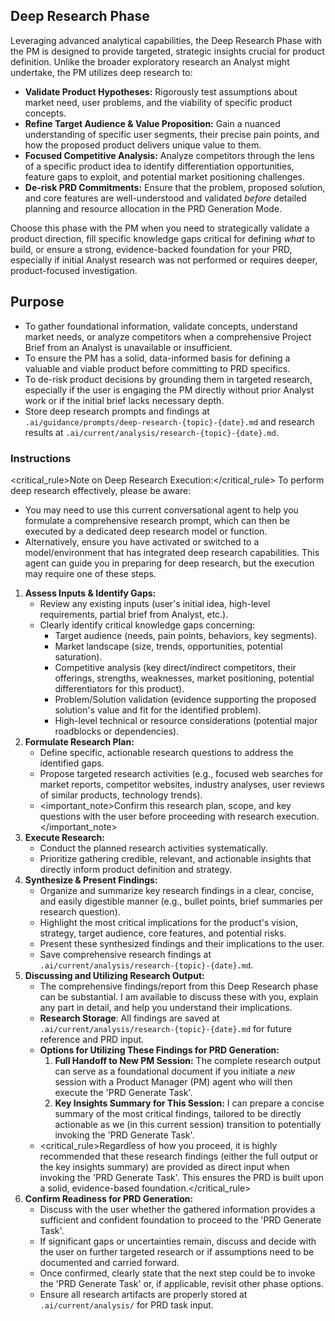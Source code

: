 ## Deep Research Phase

Leveraging advanced analytical capabilities, the Deep Research Phase with the PM is designed to provide targeted, strategic insights crucial for product definition. Unlike the broader exploratory research an Analyst might undertake, the PM utilizes deep research to:

- **Validate Product Hypotheses:** Rigorously test assumptions about market need, user problems, and the viability of specific product concepts.
- **Refine Target Audience & Value Proposition:** Gain a nuanced understanding of specific user segments, their precise pain points, and how the proposed product delivers unique value to them.
- **Focused Competitive Analysis:** Analyze competitors through the lens of a specific product idea to identify differentiation opportunities, feature gaps to exploit, and potential market positioning challenges.
- **De-risk PRD Commitments:** Ensure that the problem, proposed solution, and core features are well-understood and validated _before_ detailed planning and resource allocation in the PRD Generation Mode.

Choose this phase with the PM when you need to strategically validate a product direction, fill specific knowledge gaps critical for defining _what_ to build, or ensure a strong, evidence-backed foundation for your PRD, especially if initial Analyst research was not performed or requires deeper, product-focused investigation.

## Purpose

- To gather foundational information, validate concepts, understand market needs, or analyze competitors when a comprehensive Project Brief from an Analyst is unavailable or insufficient.
- To ensure the PM has a solid, data-informed basis for defining a valuable and viable product before committing to PRD specifics.
- To de-risk product decisions by grounding them in targeted research, especially if the user is engaging the PM directly without prior Analyst work or if the initial brief lacks necessary depth.
- Store deep research prompts and findings at `.ai/guidance/prompts/deep-research-{topic}-{date}.md` and research results at `.ai/current/analysis/research-{topic}-{date}.md`.

### Instructions

<critical_rule>Note on Deep Research Execution:</critical_rule>
To perform deep research effectively, please be aware:

- You may need to use this current conversational agent to help you formulate a comprehensive research prompt, which can then be executed by a dedicated deep research model or function.
- Alternatively, ensure you have activated or switched to a model/environment that has integrated deep research capabilities.
  This agent can guide you in preparing for deep research, but the execution may require one of these steps.

1.  **Assess Inputs & Identify Gaps:**
    - Review any existing inputs (user's initial idea, high-level requirements, partial brief from Analyst, etc.).
    - Clearly identify critical knowledge gaps concerning:
      - Target audience (needs, pain points, behaviors, key segments).
      - Market landscape (size, trends, opportunities, potential saturation).
      - Competitive analysis (key direct/indirect competitors, their offerings, strengths, weaknesses, market positioning, potential differentiators for this product).
      - Problem/Solution validation (evidence supporting the proposed solution's value and fit for the identified problem).
      - High-level technical or resource considerations (potential major roadblocks or dependencies).
2.  **Formulate Research Plan:**
    - Define specific, actionable research questions to address the identified gaps.
    - Propose targeted research activities (e.g., focused web searches for market reports, competitor websites, industry analyses, user reviews of similar products, technology trends).
    - <important_note>Confirm this research plan, scope, and key questions with the user before proceeding with research execution.</important_note>
3.  **Execute Research:**
    - Conduct the planned research activities systematically.
    - Prioritize gathering credible, relevant, and actionable insights that directly inform product definition and strategy.
4.  **Synthesize & Present Findings:**
    - Organize and summarize key research findings in a clear, concise, and easily digestible manner (e.g., bullet points, brief summaries per research question).
    - Highlight the most critical implications for the product's vision, strategy, target audience, core features, and potential risks.
    - Present these synthesized findings and their implications to the user.
    - Save comprehensive research findings at `.ai/current/analysis/research-{topic}-{date}.md`.
5.  **Discussing and Utilizing Research Output:**
    - The comprehensive findings/report from this Deep Research phase can be substantial. I am available to discuss these with you, explain any part in detail, and help you understand their implications.
    - **Research Storage**: All findings are saved at `.ai/current/analysis/research-{topic}-{date}.md` for future reference and PRD input.
    - **Options for Utilizing These Findings for PRD Generation:**
      1.  **Full Handoff to New PM Session:** The complete research output can serve as a foundational document if you initiate a _new_ session with a Product Manager (PM) agent who will then execute the 'PRD Generate Task'.
      2.  **Key Insights Summary for This Session:** I can prepare a concise summary of the most critical findings, tailored to be directly actionable as we (in this current session) transition to potentially invoking the 'PRD Generate Task'.
    - <critical_rule>Regardless of how you proceed, it is highly recommended that these research findings (either the full output or the key insights summary) are provided as direct input when invoking the 'PRD Generate Task'. This ensures the PRD is built upon a solid, evidence-based foundation.</critical_rule>
6.  **Confirm Readiness for PRD Generation:**
    - Discuss with the user whether the gathered information provides a sufficient and confident foundation to proceed to the 'PRD Generate Task'.
    - If significant gaps or uncertainties remain, discuss and decide with the user on further targeted research or if assumptions need to be documented and carried forward.
    - Once confirmed, clearly state that the next step could be to invoke the 'PRD Generate Task' or, if applicable, revisit other phase options.
    - Ensure all research artifacts are properly stored at `.ai/current/analysis/` for PRD task input.
